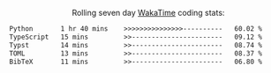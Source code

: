 <p align="center">Rolling seven day <a href="https://wakatime.com/@syrkis"/>WakaTime</a> coding stats:</p>
<!--START_SECTION:waka-->

```txt
Python       1 hr 40 mins    >>>>>>>>>>>>>>>----------   60.02 %
TypeScript   15 mins         >>-----------------------   09.12 %
Typst        14 mins         >>-----------------------   08.74 %
TOML         13 mins         >>-----------------------   08.37 %
BibTeX       11 mins         >>-----------------------   06.80 %
```

<!--END_SECTION:waka-->
